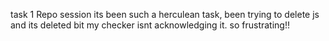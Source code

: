 task 1 Repo session
its been such a herculean task, been trying to delete js and its deleted bit my checker isnt acknowledging it. so frustrating!!
